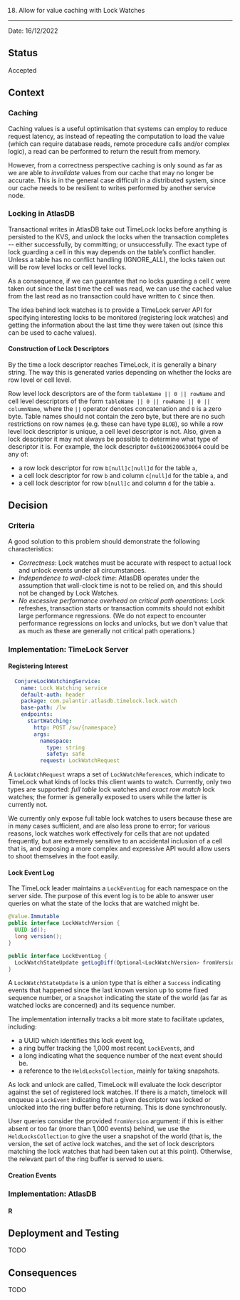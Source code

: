 18. Allow for value caching with Lock Watches
*********************************************

Date: 16/12/2022

## Status

Accepted

## Context

### Caching

Caching values is a useful optimisation that systems can employ to reduce request latency, as instead of repeating the
computation to load the value (which can require database reads, remote procedure calls and/or complex logic), a read 
can be performed to return the result from memory.

However, from a correctness perspective caching is only sound as far as we are able to *invalidate* values from our 
cache that may no longer be accurate. This is in the general case difficult in a distributed system, since our cache
needs to be resilient to writes performed by another service node.

### Locking in AtlasDB

Transactional writes in AtlasDB take out TimeLock locks before anything is persisted to the KVS, and unlock the locks 
when the transaction completes -- either successfully, by committing; or unsuccessfully. The exact type of lock 
guarding a cell in this way depends on the table’s conflict handler.  Unless a table has no conflict handling 
(IGNORE_ALL), the locks taken out will be row level locks or cell level locks.

As a consequence, if we can guarantee that no locks guarding a cell `C` were taken out since the last time the cell was
read, we can use the cached value from the last read as no transaction could have written to `C` since then.

The idea behind lock watches is to provide a TimeLock server API for specifying interesting locks to be monitored 
(registering lock watches) and getting the information about the last time they were taken out (since this can be used
to cache values).

#### Construction of Lock Descriptors

By the time a lock descriptor reaches TimeLock, it is generally a binary string. The way this is generated varies
depending on whether the locks are row level or cell level.

Row level lock descriptors are of the form `tableName || 0 || rowName` and cell level descriptors of the form 
`tableName || 0 || rowName || 0 || columnName`, where the `||` operator denotes concatenation and `0` is a
zero byte. Table names should not contain the zero byte, but there are no such restrictions on row names (e.g.
these can have type `BLOB`), so while a row level lock descriptor is unique, a cell level descriptor is not. Also,
given a lock descriptor it may not always be possible to determine what type of descriptor it is.
For example, the lock descriptor `0x61006200630064` could be any of:

- a row lock descriptor for row `b[null]c[null]d` for the table `a`,
- a cell lock descriptor for row `b` and column `c[null]d` for the table `a`, and
- a cell lock descriptor for row `b[null]c` and column `d` for the table `a`.

## Decision

### Criteria

A good solution to this problem should demonstrate the following characteristics:

- *Correctness*: Lock watches must be accurate with respect to actual lock and unlock events under all circumstances.
- *Independence to wall-clock time*: AtlasDB operates under the assumption that wall-clock time is not to be relied on,
  and this should not be changed by Lock Watches.
- *No excessive performance overhead on critical path operations*: Lock refreshes, transaction starts or transaction 
  commits should not exhibit large performance regressions. (We do not expect to encounter performance regressions on 
  locks and unlocks, but we don't value that as much as these are generally not critical path operations.)

### Implementation: TimeLock Server

#### Registering Interest

```yaml
  ConjureLockWatchingService:
    name: Lock Watching service
    default-auth: header
    package: com.palantir.atlasdb.timelock.lock.watch
    base-path: /lw
    endpoints:
      startWatching:
        http: POST /sw/{namespace}
        args:
          namespace:
            type: string
            safety: safe
          request: LockWatchRequest
```

A `LockWatchRequest` wraps a set of `LockWatchReference`s, which indicate to TimeLock what kinds of locks this
client wants to watch. Currently, only two types are supported: *full table* lock watches and *exact row match* lock
watches; the former is generally exposed to users while the latter is currently not.

We currently only expose full table lock watches to users because these are in many cases sufficient, and are also less
prone to error; for various reasons, lock watches work effectively for cells that are not updated frequently, but are
extremely sensitive to an accidental inclusion of a cell that is, and exposing a more complex and expressive API would
allow users to shoot themselves in the foot easily.

#### Lock Event Log

The TimeLock leader maintains a `LockEventLog` for each namespace on the server side. The purpose of this event log is
to be able to answer user queries on what the state of the locks that are watched might be.

```java
@Value.Immutable
public interface LockWatchVersion {
  UUID id();
  long version();
}

public interface LockEventLog {
  LockWatchStateUpdate getLogDiff(Optional<LockWatchVersion> fromVersion);
}
```

A `LockWatchStateUpdate` is a union type that is either a `Success` indicating events that happened since the last known
version up to some fixed sequence number, or a `Snapshot` indicating the state of the world (as far as watched locks are
concerned) and its sequence number.

The implementation internally tracks a bit more state to facilitate updates, including:

- a UUID which identifies this lock event log,
- a ring buffer tracking the 1,000 most recent `LockEvent`s, and
- a long indicating what the sequence number of the next event should be.
- a reference to the `HeldLocksCollection`, mainly for taking snapshots.

As lock and unlock are called, TimeLock will evaluate the lock descriptor against the set of registered lock watches.
If there is a match, timelock will enqueue a `LockEvent` indicating that a given descriptor was locked or unlocked into
the ring buffer before returning. This is done synchronously.

User queries consider the provided `fromVersion` argument: if this is either absent or too far (more than 1,000 events)
behind, we use the `HeldLocksCollection` to give the user a snapshot of the world (that is, the version, the set of
active lock watches, and the set of lock descriptors matching the lock watches that had been taken out at this point).
Otherwise, the relevant part of the ring buffer is served to users.

#### Creation Events

### Implementation: AtlasDB

#### R

## Deployment and Testing
TODO

## Consequences
TODO
